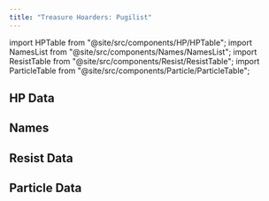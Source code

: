 ```yaml
---
title: "Treasure Hoarders: Pugilist"
---
```


import HPTable from "@site/src/components/HP/HPTable";
import NamesList from "@site/src/components/Names/NamesList";
import ResistTable from "@site/src/components/Resist/ResistTable";
import ParticleTable from "@site/src/components/Particle/ParticleTable";

## HP Data

<HPTable item_key="treasurehoarderspugilist" data_src="enemy" />

## Names

<NamesList item_key="treasurehoarderspugilist" data_src="enemy" />

## Resist Data

<ResistTable item_key="treasurehoarderspugilist" data_src="enemy" />

## Particle Data

<ParticleTable item_key="treasurehoarderspugilist" data_src="enemy" />